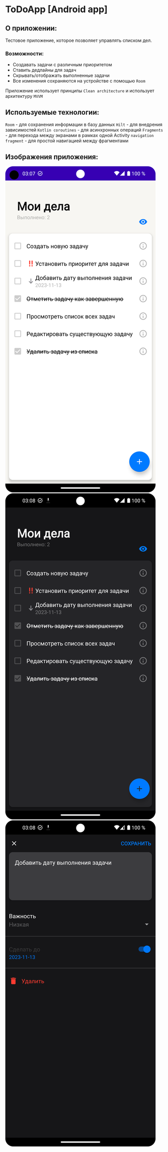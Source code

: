 # ToDoApp [Android app]

## О приложении:

Тестовое приложение, которое позволяет управлять списком дел.
### Возможности:
+ Создавать задачи с различным приоритетом
+ Ставить дедлайны для задач
+ Скрывать/отображать выполненные задачи
+ Все изменения сохраняются на устройстве с помощью `Room`

Приложение использует принципы `Сlean architecture` и использует архитектуру `MVVM`

## Используемые технологии:
`Room` - для сохранения информации в базу данных
`Hilt` - для внедрения зависимостей 
`Kotlin coroutines` - для асинхронных операций 
`Fragments` - для перехода между экранами в рамках одной Activity
`navigation fragment` - для простой навигацией между фрагментами

## Изображения приложения:
![](Screenshot_1.png) ![](Screenshot_2.png) ![](Screenshot_3.png)
